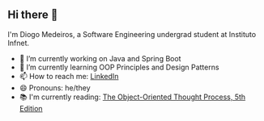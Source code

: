 ## Hi there 👋

I'm Diogo Medeiros, a Software Engineering undergrad student at Instituto Infnet.

- 🔭 I’m currently working on Java and Spring Boot
- 🌱 I’m currently learning OOP Principles and Design Patterns
- 📫 How to reach me: [LinkedIn](https://www.linkedin.com/in/diogo-medeiros/?locale=en_US)
- 😄 Pronouns: he/they
- 📚 I'm currently reading: [The Object-Oriented Thought Process, 5th Edition
](https://www.oreilly.com/library/view/the-object-oriented-thought/9780135182130/)

